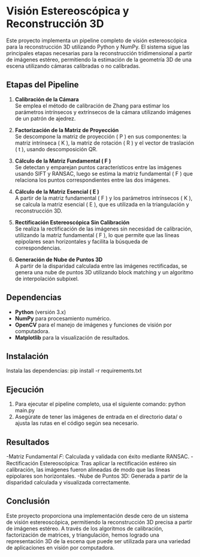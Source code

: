 # Visión Estereoscópica y Reconstrucción 3D

Este proyecto implementa un pipeline completo de visión estereoscópica para la reconstrucción 3D utilizando Python y NumPy. El sistema sigue las principales etapas necesarias para la reconstrucción tridimensional a partir de imágenes estéreo, permitiendo la estimación de la geometría 3D de una escena utilizando cámaras calibradas o no calibradas.

## Etapas del Pipeline

1. **Calibración de la Cámara**  
   Se emplea el método de calibración de Zhang para estimar los parámetros intrínsecos y extrínsecos de la cámara utilizando imágenes de un patrón de ajedrez.

2. **Factorización de la Matriz de Proyección**  
   Se descompone la matriz de proyección \( P \) en sus componentes: la matriz intrínseca \( K \), la matriz de rotación \( R \) y el vector de traslación \( t \), usando descomposición QR.

3. **Cálculo de la Matriz Fundamental \( F \)**  
   Se detectan y emparejan puntos característicos entre las imágenes usando SIFT y RANSAC, luego se estima la matriz fundamental \( F \) que relaciona los puntos correspondientes entre las dos imágenes.

4. **Cálculo de la Matriz Esencial \( E \)**  
   A partir de la matriz fundamental \( F \) y los parámetros intrínsecos \( K \), se calcula la matriz esencial \( E \), que es utilizada en la triangulación y reconstrucción 3D.

5. **Rectificación Estereoscópica Sin Calibración**  
   Se realiza la rectificación de las imágenes sin necesidad de calibración, utilizando la matriz fundamental \( F \), lo que permite que las líneas epipolares sean horizontales y facilita la búsqueda de correspondencias.

6. **Generación de Nube de Puntos 3D**  
   A partir de la disparidad calculada entre las imágenes rectificadas, se genera una nube de puntos 3D utilizando block matching y un algoritmo de interpolación subpixel.

## Dependencias

- **Python** (versión 3.x)
- **NumPy** para procesamiento numérico.
- **OpenCV** para el manejo de imágenes y funciones de visión por computadora.
- **Matplotlib** para la visualización de resultados.

## Instalación
Instala las dependencias:
pip install -r requirements.txt

## Ejecución
1. Para ejecutar el pipeline completo, usa el siguiente comando:
python main.py
2. Asegúrate de tener las imágenes de entrada en el directorio data/ o ajusta las rutas en el código según sea necesario.

## Resultados
-Matriz Fundamental 𝐹: Calculada y validada con éxito mediante RANSAC.
-Rectificación Estereoscópica:  Tras aplicar la rectificación estéreo sin calibración, las imágenes fueron alineadas de modo que las líneas epipolares son horizontales.
-Nube de Puntos 3D: Generada a partir de la disparidad calculada y visualizada correctamente.

## Conclusión
Este proyecto proporciona una implementación desde cero de un sistema de visión estereoscópica, permitiendo la reconstrucción 3D precisa a partir de imágenes estéreo. A través de los algoritmos de calibración, factorización de matrices, y triangulación, hemos logrado una representación 3D de la escena que puede ser utilizada para una variedad de aplicaciones en visión por computadora.
